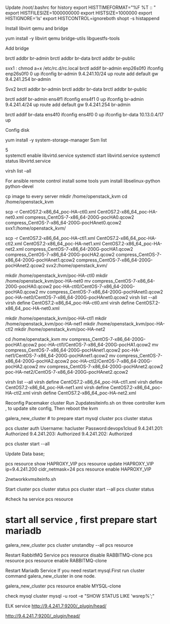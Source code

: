 
Update /root/.bashrc for history
export HISTTIMEFORMAT="%F %T :: "
export HISTFILESIZE=1000000000
export HISTSIZE=1000000
export HISTIGNORE='ls'
export HISTCONTROL=ignoreboth
shopt -s histappend

Install libvirt qemu and bridge

yum install -y  libvirt qemu bridge-utils  libguestfs-tools 



Add bridge

brctl addbr br-admin
brctl addbr br-data
brctl addbr br-public


svx1 :
chmod a+x /etc/rc.d/rc.local
brctl addif br-admin enp26s0f0
ifconfig enp26s0f0 0 up
ifconfig br-admin 9.4.241.10/24 up
route add default gw  9.4.241.254 br-admin


Svx2
brctl addbr br-admin
brctl addbr br-data
brctl addbr br-public

brctl addif br-admin ens4f1
ifconfig ens4f1 0 up
ifconfig br-admin 9.4.241.4/24 up
route add default gw 9.4.241.254 br-admin



brctl addif br-data ens4f0
ifconfig ens4f0 0 up
ifconfig br-data 10.13.0.4/17 up



Config disk

yum install -y system-storage-manager
Ssm list

5\
systemctl enable  libvirtd.service
systemctl start  libvirtd.service
systemctl status  libvirtd.service

virsh list –all

For ansible remote control install some tools
yum install  libselinux-python python-devel


cp image to every server
mkdir /home/openstack_kvm
cd /home/openstack_kvm

scp -r CentOS7.2-x86_64_poc-HA-ctl0.xml CentOS7.2-x86_64_poc-HA-net0.xml compress_CentOS-7-x86_64-200G-pocHA0.qcow2 compress_CentOS-7-x86_64-200G-pocHAnet0.qcow2 svx1:/home/openstack_kvm/

scp -r CentOS7.2-x86_64_poc-HA-ctl1.xml CentOS7.2-x86_64_poc-HA-ctl2.xml CentOS7.2-x86_64_poc-HA-net1.xml CentOS7.2-x86_64_poc-HA-net2.xml compress_CentOS-7-x86_64-200G-pocHA1.qcow2 compress_CentOS-7-x86_64-200G-pocHA2.qcow2 compress_CentOS-7-x86_64-200G-pocHAnet1.qcow2 compress_CentOS-7-x86_64-200G-pocHAnet2.qcow2 svx2:/home/openstack_kvm/


mkdir /home/openstack_kvm/poc-HA-ctl0
mkdir /home/openstack_kvm/poc-HA-net0
mv compress_CentOS-7-x86_64-200G-pocHA0.qcow2 poc-HA-ctl0/CentOS-7-x86_64-200G-pocHA0.qcow2
mv compress_CentOS-7-x86_64-200G-pocHAnet0.qcow2 poc-HA-net0/CentOS-7-x86_64-200G-pocHAnet0.qcow2
virsh  list --all
virsh  define CentOS7.2-x86_64_poc-HA-ctl0.xml
virsh  define CentOS7.2-x86_64_poc-HA-net0.xml


mkdir /home/openstack_kvm/poc-HA-ctl1
mkdir /home/openstack_kvm/poc-HA-net1
mkdir /home/openstack_kvm/poc-HA-ctl2
mkdir /home/openstack_kvm/poc-HA-net2


cd /home/openstack_kvm
mv compress_CentOS-7-x86_64-200G-pocHA1.qcow2     poc-HA-ctl1/CentOS-7-x86_64-200G-pocHA1.qcow2
mv compress_CentOS-7-x86_64-200G-pocHAnet1.qcow2  poc-HA-net1/CentOS-7-x86_64-200G-pocHAnet1.qcow2
mv compress_CentOS-7-x86_64-200G-pocHA2.qcow2     poc-HA-ctl2/CentOS-7-x86_64-200G-pocHA2.qcow2
mv compress_CentOS-7-x86_64-200G-pocHAnet2.qcow2  poc-HA-net2/CentOS-7-x86_64-200G-pocHAnet2.qcow2

virsh  list --all
virsh  define CentOS7.2-x86_64_poc-HA-ctl1.xml
virsh  define CentOS7.2-x86_64_poc-HA-net1.xml
virsh  define CentOS7.2-x86_64_poc-HA-ctl2.xml
virsh  define CentOS7.2-x86_64_poc-HA-net2.xml


Reconfig Pacemaker cluster
Run 2updatesiteinfo.sh on three controller kvm  , to update site config, Then reboot the  kvm

galera_new_cluster  # to prepare start  mysql cluster 
pcs cluster status

pcs cluster auth
Username: hacluster
Password:devops1cloud
9.4.241.201: Authorized
9.4.241.203: Authorized
9.4.241.202: Authorized

pcs cluster start  --all

Update Data base;

pcs resource show HAPROXY_VIP
pcs resource update HAPROXY_VIP ip=9.4.241.200 cidr_netmask=24
pcs resource enable HAPROXY_VIP

2networkkvmsiteinfo.sh


Start cluster 
pcs cluster status
pcs cluster start --all
pcs cluster status

#check ha service
pcs resource

# start all service , first prepare start mariadb
galera_new_cluster
pcs cluster  unstandby --all
pcs resource




Restart RabbitMQ Service
pcs resource disable RABBITMQ-clone
pcs resource
pcs resource enable RABBITMQ-clone


Restart Mariadb Service
If you need restart mysql.First run cluster command galera_new_cluster in one node.

galera_new_cluster
pcs resource enable MYSQL-clone

check mysql cluster
mysql -u root -e "SHOW STATUS LIKE 'wsrep%';"


ELK service
http://9.4.241.7:9200/_plugin/head/

http://9.4.241.7:9200/_plugin/head/





















